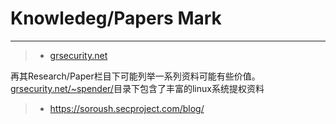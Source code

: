 # Knowledeg/Papers Mark
--------------------------------

>* [grsecurity.net](http://grsecurity.net/)

再其Research/Paper栏目下可能列举一系列资料可能有些价值。
[grsecurity.net/~spender/](http://grsecurity.net/~spender/)目录下包含了丰富的linux系统提权资料

>* https://soroush.secproject.com/blog/
